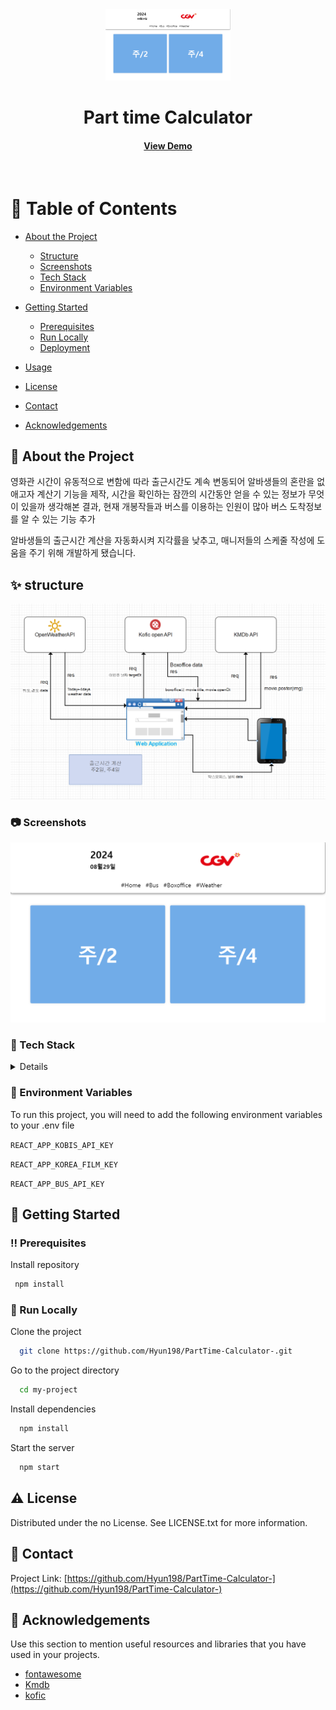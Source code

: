 <!--
Hey, thanks for using the awesome-readme-template template.
If you have any enhancements, then fork this project and create a pull request
or just open an issue with the label "enhancement".

Don't forget to give this project a star for additional support ;)
Maybe you can mention me or this repo in the acknowledgements too
-->
<div align="center">

  <img src="/relative/cgvapp.png" alt="logo" width="200" height="auto" />
  <h1>Part time Calculator</h1>

<h4>
    <a href="https://cgvparttime.netlify.app/">View Demo</a>
  </h4>
</div>

<br />

<!-- Table of Contents -->

# :notebook_with_decorative_cover: Table of Contents

- [About the Project](#star2-about-the-project)
  - [Structure](#sparkles-structure)
  - [Screenshots](#camera-screenshots)
  - [Tech Stack](#space_invader-tech-stack)
  - [Environment Variables](#key-environment-variables)
- [Getting Started](#toolbox-getting-started)
  - [Prerequisites](#bangbang-prerequisites)
  - [Run Locally](#running-run-locally)
  - [Deployment](#triangular_flag_on_post-deployment)
- [Usage](#eyes-usage)

- [License](#warning-license)
- [Contact](#handshake-contact)
- [Acknowledgements](#gem-acknowledgements)

<!-- About the Project -->

## :star2: About the Project

  <p>영화관 시간이 유동적으로 변함에 따라 출근시간도 계속 변동되어 알바생들의 혼란을 없애고자 계산기 기능을 제작, 시간을 확인하는 잠깐의 시간동안 얻을 수 있는 정보가 무엇이 있을까 생각해본 결과, 현재 개봉작들과 버스를 이용하는 인원이 많아 버스 도착정보를 알 수 있는 기능 추가</p>

  <p>알바생들의 출근시간 계산을 자동화시켜 지각률을 낮추고, 매니저들의 스케줄 작성에 도움을 주기 위해 개발하게 됐습니다.</p>

## :sparkles: structure

  <img src="./relative/system.png" style="text-align:center">

<!-- Screenshots -->

### :camera: Screenshots

<div align="center"> 
  <img src="./relative/cgvapp.png" alt="screenshot" />

</div>

<!-- TechStack -->

### :space_invader: Tech Stack

<details>
    <img src="https://img.shields.io/badge/JavaScript-F7DF1E?style=for-the-badge&logo=JavaScript&logoColor=white" alt="javascript" />
    <img src="https://img.shields.io/badge/HTML5-E34F26?style=for-the-badge&logo=html5&logoColor=white" alt="html" />
    <img src="https://img.shields.io/badge/React-20232A?style=for-the-badge&logo=react&logoColor=61DAFB" alt="react" />
    <img src="https://img.shields.io/badge/CSS-20232A?style=for-the-badge&logo=react&logoColor=61DAFB" alt="react" />

</details>

<!-- Env Variables -->

### :key: Environment Variables

To run this project, you will need to add the following environment variables to your .env file

`REACT_APP_KOBIS_API_KEY`

`REACT_APP_KOREA_FILM_KEY`

`REACT_APP_BUS_API_KEY`

<!-- Getting Started -->

## :toolbox: Getting Started

<!-- Prerequisites -->

### :bangbang: Prerequisites

Install repository

```bash
 npm install
```

<!-- Run Locally -->

### :running: Run Locally

Clone the project

```bash
  git clone https://github.com/Hyun198/PartTime-Calculator-.git
```

Go to the project directory

```bash
  cd my-project
```

Install dependencies

```bash
  npm install
```

Start the server

```bash
  npm start
```

## :warning: License

Distributed under the no License. See LICENSE.txt for more information.

<!-- Contact -->

## :handshake: Contact

Project Link: [https://github.com/Hyun198/PartTime-Calculator-](https://github.com/Hyun198/PartTime-Calculator-)

<!-- Acknowledgments -->

## :gem: Acknowledgements

Use this section to mention useful resources and libraries that you have used in your projects.

- [fontawesome](https://fontawesome.com/)
- [Kmdb](https://www.kmdb.or.kr/info/api/apiList)
- [kofic](https://www.kobis.or.kr/kobisopenapi/homepg/main/main.do)
